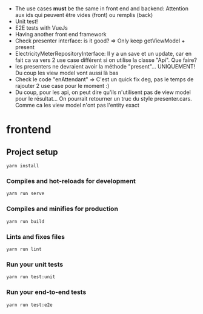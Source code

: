 #
- The use cases **must** be the same in front end and backend: Attention aux ids qui peuvent être vides (front) ou remplis (back)
- Unit test!
- E2E tests with VueJs
- Having another front end framework
- Check presenter interface: is it good? => Only keep getViewModel + present
- ElectricityMeterRepositoryInterface: Il y a un save et un update, car en fait ca va vers 2 use case différent si on utilise la classe "Api". Que faire?
- les presenters ne devraient avoir la méthode "present"... UNIQUEMENT! Du coup les view model vont aussi là bas
- Check le code "enAttendant" => C'est un quick fix deg, pas le temps de rajouter 2 use case pour le moment :)
- Du coup, pour les api, on peut dire qu'ils n'utilisent pas de view model pour le résultat... On pourrait retourner un truc du style presenter.cars. Comme ca les view model n'ont pas l'entity exact


# frontend

## Project setup
```
yarn install
```

### Compiles and hot-reloads for development
```
yarn run serve
```

### Compiles and minifies for production
```
yarn run build
```

### Lints and fixes files
```
yarn run lint
```

### Run your unit tests
```
yarn run test:unit
```

### Run your end-to-end tests
```
yarn run test:e2e
```
